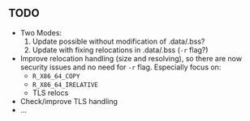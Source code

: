 TODO
----

 * Two Modes:
   1. Update possible without modification of .data/.bss?
   2. Update with fixing relocations in .data/.bss (`-r` flag?)
 * Improve relocation handling (size and resolving), so there are now security issues and no need for `-r` flag. Especially focus on:
   * `R_X86_64_COPY`
   * `R_X86_64_IRELATIVE`
   * TLS relocs
 * Check/improve TLS handling
 * ...
